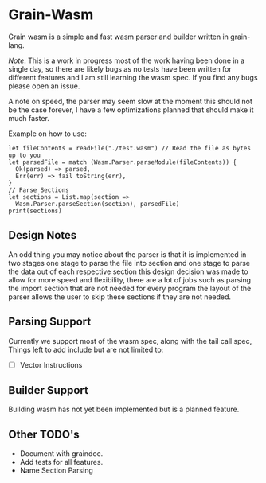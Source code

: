 # Grain-Wasm

Grain wasm is a simple and fast wasm parser and builder written in grain-lang.

*Note*: This is a work in progress most of the work having been done in a single day, so there are likely bugs as no tests have been written for different features and I am still learning the wasm spec. If you find any bugs please open an issue.

A note on speed, the parser may seem slow at the moment this should not be the case forever, I have a few optimizations planned that should make it much faster.

Example on how to use:
```
let fileContents = readFile("./test.wasm") // Read the file as bytes up to you
let parsedFile = match (Wasm.Parser.parseModule(fileContents)) {
  Ok(parsed) => parsed,
  Err(err) => fail toString(err),
}
// Parse Sections
let sections = List.map(section =>
  Wasm.Parser.parseSection(section), parsedFile)
print(sections)
```

## Design Notes

An odd thing you may notice about the parser is that it is implemented in two stages one stage to parse the file into section and one stage to parse the data out of each respective section this design decision was made to allow for more speed and flexibility, there are a lot of jobs such as parsing the import section that are not needed for every program the layout of the parser allows the user to skip these sections if they are not needed.

## Parsing Support
Currently we support most of the wasm spec, along with the tail call spec, Things left to add include but are not limited to:
- [ ] Vector Instructions

## Builder Support
Building wasm has not yet been implemented but is a planned feature.

## Other TODO's

* Document with graindoc.
* Add tests for all features.
* Name Section Parsing

